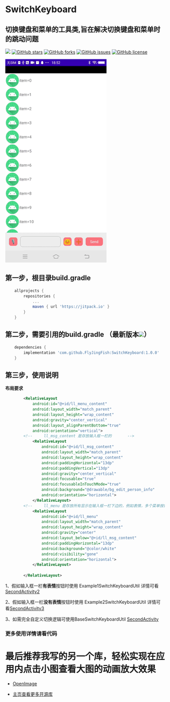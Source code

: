 # SwitchKeyboard
## 切换键盘和菜单的工具类,旨在解决切换键盘和菜单时的跳动问题

[![](https://jitpack.io/v/FlyJingFish/SwitchKeyboard.svg)](https://jitpack.io/#FlyJingFish/SwitchKeyboard)
[![GitHub stars](https://img.shields.io/github/stars/FlyJingFish/SwitchKeyboard.svg)](https://github.com/FlyJingFish/SwitchKeyboard/stargazers)
[![GitHub forks](https://img.shields.io/github/forks/FlyJingFish/SwitchKeyboard.svg)](https://github.com/FlyJingFish/SwitchKeyboard/network)
[![GitHub issues](https://img.shields.io/github/issues/FlyJingFish/SwitchKeyboard.svg)](https://github.com/FlyJingFish/SwitchKeyboard/issues)
[![GitHub license](https://img.shields.io/github/license/FlyJingFish/SwitchKeyboard.svg)](https://github.com/FlyJingFish/SwitchKeyboard/blob/master/LICENSE)


<img src="https://github.com/FlyJingFish/SwitchKeyboard/blob/master/screenshot/Screenrecording_20230213_185236.gif" width="320px" height="640px" alt="show" />


## 第一步，根目录build.gradle

```gradle
    allprojects {
        repositories {
            ...
            maven { url 'https://jitpack.io' }
        }
    }
```
## 第二步，需要引用的build.gradle （最新版本[![](https://jitpack.io/v/FlyJingFish/SwitchKeyboard.svg)](https://jitpack.io/#FlyJingFish/SwitchKeyboard)）

```gradle
    dependencies {
        implementation 'com.github.FlyJingFish:SwitchKeyboard:1.0.0'
    }
```
## 第三步，使用说明

**布局要求**

```xml
        <RelativeLayout
            android:id="@+id/ll_menu_content"
            android:layout_width="match_parent"
            android:layout_height="wrap_content"
            android:gravity="center_vertical"
            android:layout_alignParentBottom="true"
            android:orientation="vertical">
        <!--     ll_msg_content 是存放输入框一栏的       -->
            <RelativeLayout
                android:id="@+id/ll_msg_content"
                android:layout_width="match_parent"
                android:layout_height="wrap_content"
                android:paddingHorizontal="13dp"
                android:paddingVertical="13dp"
                android:gravity="center_vertical"
                android:focusable="true"
                android:focusableInTouchMode="true"
                android:background="@drawable/bg_edit_person_info"
                android:orientation="horizontal">
            </RelativeLayout>
        <!--     ll_menu 是存放所有显示在输入框一栏下边的，例如表情，多个菜单按钮，详情可看demo       -->
            <RelativeLayout
                android:id="@+id/ll_menu"
                android:layout_width="match_parent"
                android:layout_height="wrap_content"
                android:gravity="center"
                android:layout_below="@+id/ll_msg_content"
                android:paddingHorizontal="13dp"
                android:background="@color/white"
                android:visibility="gone"
                android:orientation="horizontal">
            </RelativeLayout>

        </RelativeLayout>
```

1、假如输入框一栏**有表情**按钮时使用 Example1SwitchKeyboardUtil 详情可看[SecondActivity2](https://github.com/FlyJingFish/OpenImage/blob/master/app/src/main/java/com/flyjingfish/switchkeyboard/SecondActivity2)

2、假如输入框一栏**没有表情**按钮时使用 Example2SwitchKeyboardUtil 详情可看[SecondActivity3](https://github.com/FlyJingFish/OpenImage/blob/master/app/src/main/java/com/flyjingfish/switchkeyboard/SecondActivity3)

3、如需完全自定义切换逻辑可使用BaseSwitchKeyboardUtil [SecondActivity](https://github.com/FlyJingFish/OpenImage/blob/master/app/src/main/java/com/flyjingfish/switchkeyboard/SecondActivity)

### 更多使用详情请看代码

# 最后推荐我写的另一个库，轻松实现在应用内点击小图查看大图的动画放大效果

- [OpenImage](https://github.com/FlyJingFish/OpenImage) 

- [主页查看更多开源库](https://github.com/FlyJingFish)



